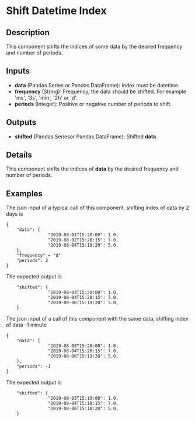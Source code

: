 # Shift Datetime Index

## Description
This component shifts the indices of some data by the desired frequency and number of periods.

## Inputs
* **data** (Pandas Series or Pandas DataFrame): Index must be datetime.
* **frequency** (String): Frequency, the data should be shifted. For example 'ms', '3s', 'min', '2h' or 'd'.
* **periods** (Integer): Positive or negative number of periods to shift.

## Outputs
* **shifted** (Pandas Seriesor Pandas DataFrame): Shifted **data**.

## Details
This component shifts the indices of **data** by the desired frequency and number of periods. 

## Examples
The json input of a typical call of this component, shifting index of data by 2 days is
```
{
	"data": {
				"2019-08-01T15:20:00": 1.0,
				"2019-08-02T15:20:15": 7.0,
				"2019-08-04T15:19:20": 5.0,
	},
	"frequency" = "d"
	"periods": 2
}
```
The expected output is
```
	"shifted": {
				"2019-08-03T15:20:00": 1.0,
				"2019-08-04T15:20:15": 7.0,
				"2019-08-06T15:19:20": 5.0,
	}
```

The json input of a call of this component with the same data, shifting index of data -1 minute
```
{
	"data": {
				"2019-08-03T15:20:00": 1.0,
				"2019-08-04T15:20:15": 7.0,
				"2019-08-06T15:19:20": 5.0,
	},
	"periods": -1
}
```
The expected output is
```
	"shifted": {
				"2019-08-03T15:19:00": 1.0,
				"2019-08-04T15:19:15": 7.0,
				"2019-08-06T15:18:20": 5.0,
	}
```

